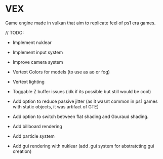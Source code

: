 # VEX
 Game engine made in vulkan that aim to replicate feel of ps1 era games.


// TODO:

- Implement nuklear
- Implement input system
- Improve camera system

- Vertext Colors for models (to use as ao or fog)
- Vertext lighting
- Toggable Z buffer issues (idk if its possible but still would be cool)
- Add option to reduce passive jitter (as it wasnt common in ps1 games with static objects, it was artifact of GTE)
- Add option to switch between flat shading and Gouraud shading.
- Add billboard rendering
- Add particle system

- Add gui rendering with nuklear (add .gui system for abstratcting gui creation)
